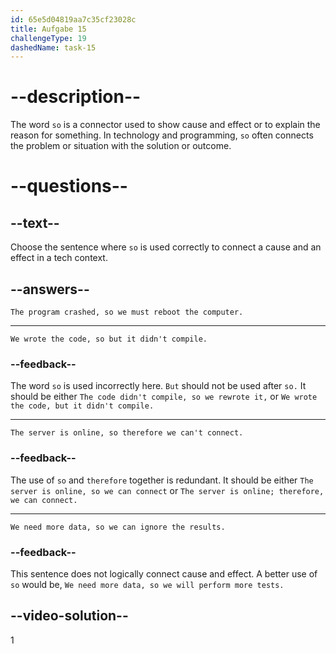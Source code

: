 ```yaml
---
id: 65e5d04819aa7c35cf23028c
title: Aufgabe 15
challengeType: 19
dashedName: task-15
---
```


# --description--

The word `so` is a connector used to show cause and effect or to explain the reason for something. In technology and programming, `so` often connects the problem or situation with the solution or outcome.

# --questions--

## --text--

Choose the sentence where `so` is used correctly to connect a cause and an effect in a tech context.

## --answers--

`The program crashed, so we must reboot the computer.`

---

`We wrote the code, so but it didn't compile.`

### --feedback--

The word `so` is used incorrectly here. `But` should not be used after `so.` It should be either `The code didn't compile, so we rewrote it,` or `We wrote the code, but it didn't compile.`

---

`The server is online, so therefore we can't connect.`

### --feedback--

The use of `so` and `therefore` together is redundant. It should be either `The server is online, so we can connect` or `The server is online; therefore, we can connect.`

---

`We need more data, so we can ignore the results.`

### --feedback--

This sentence does not logically connect cause and effect. A better use of `so` would be, `We need more data, so we will perform more tests.`

## --video-solution--

1
